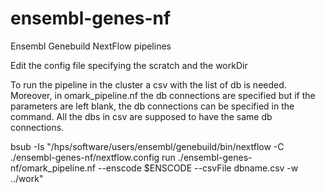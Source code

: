 # ensembl-genes-nf
Ensembl Genebuild NextFlow pipelines


Edit the config file specifying the scratch and the workDir


To run the pipeline in the cluster a csv with the list of db is needed. Moreover, in omark_pipeline.nf the db connections are specified but if the parameters are left blank, the db connections can be specified in the command. All the dbs in csv are supposed to have the same db connections.

bsub -Is "/hps/software/users/ensembl/genebuild/bin/nextflow -C ./ensembl-genes-nf/nextflow.config run ./ensembl-genes-nf/omark_pipeline.nf --enscode $ENSCODE --csvFile dbname.csv  -w ../work"
